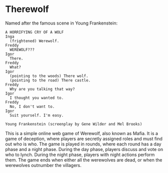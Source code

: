 # Therewolf

Named after the famous scene in Young Frankenstein:

```
A HORRIFYING CRY OF A WOLF
Inga
  (frightened) Werewolf.
Freddy
  WEREWOLF???
Igor
  There.
Freddy
  What?
Igor
  (pointing to the woods) There wolf.
  (pointing to the road) There castle.
Freddy
  Why are you talking that way?
Igor
  I thought you wanted to.
Freddy
  No, I don't want to.
Igor
  Suit yourself. I'm easy.

Young Frankenstein (screenplay by Gene Wilder and Mel Brooks)
```

This is a simple online web game of Werewolf, also known as Mafia. It is a game of deception, where players are secretly assigned roles and must find out who is who. The game is played in rounds, where each round has a day phase and a night phase. During the day phase, players discuss and vote on who to lynch. During the night phase, players with night actions perform them. The game ends when either all the werewolves are dead, or when the werewolves outnumber the villagers.
